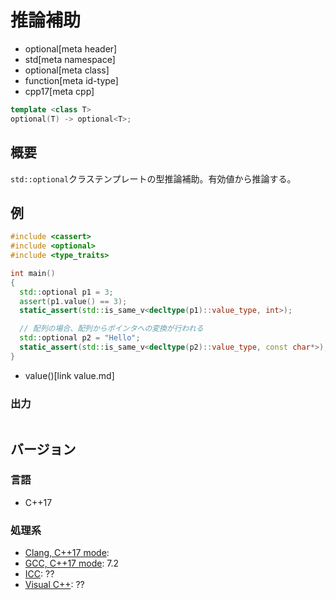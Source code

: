# 推論補助
* optional[meta header]
* std[meta namespace]
* optional[meta class]
* function[meta id-type]
* cpp17[meta cpp]

```cpp
template <class T>
optional(T) -> optional<T>;
```

## 概要
`std::optional`クラステンプレートの型推論補助。有効値から推論する。


## 例
```cpp
#include <cassert>
#include <optional>
#include <type_traits>

int main()
{
  std::optional p1 = 3;
  assert(p1.value() == 3);
  static_assert(std::is_same_v<decltype(p1)::value_type, int>);

  // 配列の場合、配列からポインタへの変換が行われる
  std::optional p2 = "Hello";
  static_assert(std::is_same_v<decltype(p2)::value_type, const char*>);
}
```
* value()[link value.md]

### 出力
```
```

## バージョン
### 言語
- C++17

### 処理系
- [Clang, C++17 mode](/implementation.md#clang):
- [GCC, C++17 mode](/implementation.md#gcc): 7.2
- [ICC](/implementation.md#icc): ??
- [Visual C++](/implementation.md#visual_cpp): ??

